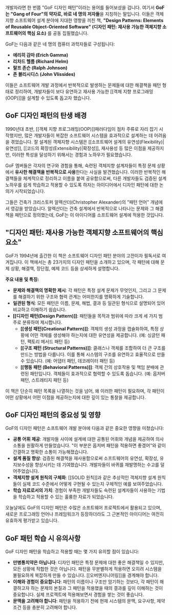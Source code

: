 개발자라면 한 번쯤 "GoF 디자인 패턴"이라는 용어를 들어보셨을 겁니다. 여기서 **GoF는 "Gang of Four"의 약자로, 바로 네 명의 저자들**을 지칭하는 말입니다. 이들은 객체지향 소프트웨어 설계 분야에 지대한 영향을 끼친 책, **"Design Patterns: Elements of Reusable Object-Oriented Software" (디자인 패턴: 재사용 가능한 객체지향 소프트웨어의 핵심 요소)** 를 공동 집필했습니다.

GoF는 다음과 같은 네 명의 컴퓨터 과학자들로 구성됩니다:

- **에리히 감마 (Erich Gamma)**
- **리차드 헬름 (Richard Helm)**
- **랄프 존슨 (Ralph Johnson)**
- **존 블리시디스 (John Vlissides)**

이들은 소프트웨어 개발 과정에서 반복적으로 발생하는 문제들에 대한 해결책을 패턴 형태로 정리하여, 개발자들이 보다 유연하고 재사용 가능한 [[객체 지향 프로그래밍(OOP)]]을 설계할 수 있도록 돕고자 했습니다.

## GoF 디자인 패턴의 탄생 배경

1990년대 초반, [[객체 지향 프로그래밍(OOP)]]패러다임이 점차 주류로 자리 잡기 시작했지만, 많은 개발자들이 복잡한 소프트웨어 시스템을 효과적으로 설계하는 데 어려움을 겪었습니다. 잘 설계된 객체지향 시스템은 [[소프트웨어 설계의 유연성(Flexibility)| 유연성]], [[코드의 확장성(Extensibility)|확장성]], 재사용성 등 많은 이점을 제공하지만, 이러한 특성을 달성하기 위해서는 경험과 노하우가 필요했습니다.

GoF 멤버들은 각자의 연구와 경험을 통해, 숙련된 객체지향 설계자들이 특정 문제 상황에서 **유사한 해결책을 반복적으로 사용**한다는 사실을 발견했습니다. 이러한 반복적인 해결책들을 체계적으로 정리하고 이름을 붙여 공유함으로써, 다른 개발자들도 검증된 설계 노하우를 쉽게 학습하고 적용할 수 있도록 하자는 아이디어에서 디자인 패턴에 대한 논의가 시작되었습니다.

그들은 건축가 크리스토퍼 알렉산더(Christopher Alexander)의 "패턴 언어" 개념에서 영감을 받았습니다. 알렉산더는 건축 설계에서 반복적으로 나타나는 문제와 그 해결책을 패턴으로 정의했는데, GoF는 이 아이디어를 소프트웨어 설계에 적용한 것입니다.

## "디자인 패턴: 재사용 가능한 객체지향 소프트웨어의 핵심 요소"

GoF가 1994년에 출간한 이 책은 소프트웨어 디자인 패턴 분야의 고전이자 필독서로 여겨집니다. 이 책에서는 총 23가지의 디자인 패턴을 소개하고 있으며, 각 패턴에 대해 문제 상황, 해결책, 장단점, 예제 코드 등을 상세하게 설명합니다.

**주요 내용 및 특징:**

- **문제와 해결책의 명확한 제시**: 각 패턴은 특정 설계 문제가 무엇인지, 그리고 그 문제를 해결하기 위한 구조와 협력 관계는 어떠한지를 명확하게 기술합니다.
- **일관된 형식**: 모든 패턴은 이름, 문제, 해법, 결과 등 일관된 형식으로 설명되어 있어 비교하고 이해하기 쉽습니다.
- **[[디자인 패턴(Design Pattern)]]**: 패턴들을 목적과 범위에 따라 크게 세 가지 범주로 분류하여 제시합니다.
    - **[[생성 패턴(Creational Pattern)]]**: 객체의 생성 과정을 캡슐화하여, 특정 상황에 어떤 객체를 생성해야 하는지에 대한 유연성을 제공합니다. (예: 싱글턴 패턴, 팩토리 메서드 패턴 등)
    - **[[구조 패턴 (Structural Patterns)]]**: 클래스나 객체를 조합하여 더 큰 구조를 만드는 방법을 다룹니다. 이를 통해 시스템의 구조를 유연하고 효율적으로 만들 수 있습니다. (예: 어댑터 패턴, 데코레이터 패턴 등)
    - **[[행동 패턴 (Behavioral Patterns)]]**: 객체 간의 상호작용 및 책임 분배에 관련된 패턴입니다. 객체들이 효과적으로 협력할 수 있도록 돕습니다. (예: 옵저버 패턴, 스트래티지 패턴 등)

이 책은 단순히 패턴 목록을 나열하는 것을 넘어, 왜 이러한 패턴이 필요하며, 각 패턴이 어떤 상황에서 어떤 이점을 제공하는지에 대한 깊이 있는 통찰을 제공합니다.

## GoF 디자인 패턴의 중요성 및 영향

GoF의 디자인 패턴은 소프트웨어 개발 분야에 다음과 같은 중요한 영향을 미쳤습니다:

- **공통 어휘 제공**: 개발자들 사이에 설계에 대한 공통된 어휘와 개념을 제공하여 의사소통을 원활하게 만들었습니다. "이 부분은 옵저버 패턴을 적용하면 좋겠어"와 같이 간결하고 명확한 소통이 가능해졌습니다.
- **설계 품질 향상**: 검증된 해결책을 재사용함으로써 소프트웨어의 유연성, 확장성, 유지보수성을 향상시키는 데 기여했습니다. 개발자들이 바퀴를 재발명하는 수고를 덜어주었습니다.
- **객체지향 설계 원칙의 구체화**: [[SOLID 원칙]]과 같은 추상적인 객체지향 설계 원칙들이 실제 코드 수준에서 어떻게 구현될 수 있는지 구체적인 예를 보여주었습니다.
- **학습 자료로서의 가치**: 경험이 부족한 개발자들도 숙련된 설계자들이 사용하는 기법을 학습하고 적용할 수 있는 훌륭한 자료가 되었습니다.

오늘날에도 GoF의 디자인 패턴은 수많은 소프트웨어 프로젝트에서 활용되고 있으며, 새로운 프로그래밍 언어나 프레임워크가 등장하더라도 그 근본적인 아이디어는 여전히 유효하게 평가받고 있습니다.

## GoF 패턴 학습 시 유의사항

GoF 디자인 패턴을 학습하고 적용할 때는 몇 가지 유의할 점이 있습니다:

- **만병통치약은 아닙니다**: 디자인 패턴은 특정 문제에 대한 좋은 해결책일 수 있지만, 모든 상황에 적합한 것은 아닙니다. 패턴을 무분별하게 적용하면 오히려 시스템을 불필요하게 복잡하게 만들 수 있습니다. [[오버엔지니어링]]을 경계해야 합니다.
- **이해와 경험이 중요합니다**: 패턴의 이름이나 구조만 암기하는 것보다, 각 패턴이 해결하고자 하는 문제의 본질과 그 패턴을 적용했을 때의 결과를 깊이 이해하는 것이 중요합니다. 실제 프로젝트에 적용해보면서 경험을 쌓는 것이 좋습니다.
- **문맥을 고려해야 합니다**: 패턴을 적용하기 전에 현재 시스템의 문맥, 요구사항, 제약 조건 등을 충분히 고려해야 합니다.